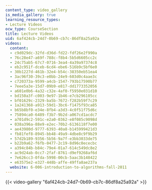```yaml
---
content_type: video_gallery
is_media_gallery: true
learning_resource_types:
- Lecture Videos
ocw_type: CourseSection
title: Lecture Videos
uid: 6af424cb-24d7-0b69-cb7c-86df8a25a92a
videos:
  content:
  - c9d029dc-32fd-d36d-fd22-fdf26e2f990a
  - 76c28e47-a69f-788c-f8b4-5b5d6605cc2c
  - 24c75ab5-67c7-0716-3ea4-4a39a97374c8
  - eb2c951f-dceb-6cd4-ebe6-516b9c5bf6e0
  - 30b1227d-461b-32e4-b54c-38350eb51ea4
  - 3ac96f30-39c3-e0bb-24e9-603d0c4aae3c
  - c720373a-9599-a4cb-1547-793b17590b77
  - 7eee5a3e-15d7-09b9-e817-dd1773352056
  - a601e0b6-4a32-c32e-4af0-f5950e031d10
  - bd150a3f-c003-9e97-1b46-e7cb296105cc
  - bf01629c-2329-ba5b-7672-f282b59f7c29
  - 1a241368-a913-59d1-3bc6-f1475f93ca85
  - b65b8bf0-e34e-8fb4-a3d3-4c0f51f75d6c
  - 75894ca0-6489-f3b7-9b2d-a067cd1acdc7
  - a701d9c2-591c-e2a0-0362-e8f085c9098d
  - 038a396a-88e9-e2ec-70b2-6136118f7e00
  - ae43980d-9777-6393-40a8-b145999421d3
  - fb81fef8-8945-bb48-49a9-4dbe8c9f9b29
  - 57d2b189-9356-5b56-9a7f-e3bb3033de75
  - b22b9a62-f6fb-0477-2c19-8d96c0ececbc
  - a394c84b-b84c-79e4-01a7-614c549dc8e2
  - ac9d24ab-0cc7-2faf-8761-d9ef9268af6d
  - 7e626cc3-0fda-5998-00cb-5aac3b148422
  - e63575e2-e327-448b-affe-49ffa8ae237a
  website: 6-006-introduction-to-algorithms-fall-2011
---
```



{{< video-gallery "6af424cb-24d7-0b69-cb7c-86df8a25a92a" >}}

